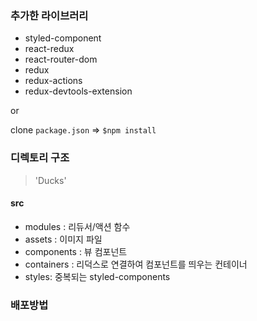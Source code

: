 ### 추가한 라이브러리
- styled-component
- react-redux
- react-router-dom
- redux
- redux-actions
- redux-devtools-extension

or 

clone `package.json` => `$npm install`

### 디렉토리 구조
>'Ducks'

#### src
  - modules : 리듀서/액션 함수
  - assets : 이미지 파일
  - components : 뷰 컴포넌트
  - containers : 리덕스로 연결하여 컴포넌트를 띄우는 컨테이너
  - styles: 중복되는 styled-components


### 배포방법
